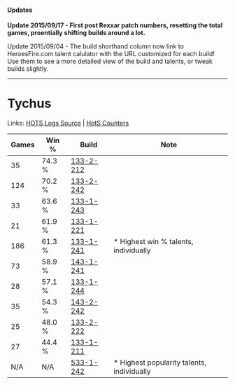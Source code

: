 #### Updates
**Update 2015/09/17 - First post Rexxar patch numbers, resetting the total games, proentially shifting builds around a lot.**

Update 2015/09/04 - The build shorthand column now link to HeroesFire.com talent calulator with the URL customized for each build!  
Use them to see a more detailed view of the build and talents, or tweak builds slightly.

***

# Tychus

Links: [HOTS Logs Source](https://www.hotslogs.com/Sitewide/HeroDetails?Hero=Tychus) | [HotS Counters](http://hotscounters.com/#/hero/Tychus)

Games  | Win %  | Build     | Note
-----  | -----  | -----     | ----
35     | 74.3 % | [133-2-212](http://www.heroesfire.com/hots/talent-calculator/tychus#hEfq) | 
124    | 70.2 % | [133-2-242](http://www.heroesfire.com/hots/talent-calculator/tychus#hEgI) | 
33     | 63.6 % | [133-1-243](http://www.heroesfire.com/hots/talent-calculator/tychus#hEQh) | 
21     | 61.9 % | [133-1-221](http://www.heroesfire.com/hots/talent-calculator/tychus#hEQL) | 
186    | 61.3 % | [133-1-241](http://www.heroesfire.com/hots/talent-calculator/tychus#hEQf) | * Highest win % talents, individually
73     | 58.9 % | [143-1-241](http://www.heroesfire.com/hots/talent-calculator/tychus#hcr9) | 
28     | 57.1 % | [133-1-244](http://www.heroesfire.com/hots/talent-calculator/tychus#hEQi) | 
35     | 54.3 % | [143-2-242](http://www.heroesfire.com/hots/talent-calculator/tychus#hd4o) | 
25     | 48.0 % | [133-2-222](http://www.heroesfire.com/hots/talent-calculator/tychus#hEf-) | 
27     | 44.4 % | [133-1-211](http://www.heroesfire.com/hots/talent-calculator/tychus#hEQB) | 
N/A    | N/A    | [533-1-242](http://www.heroesfire.com/hots/talent-calculator/tychus#wU-g) | * Highest popularity talents, individually
